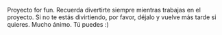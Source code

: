 Proyecto for fun.
Recuerda divertirte siempre mientras trabajas en el proyecto. Si no te estás divirtiendo, por favor, déjalo y vuelve más tarde si quieres.
Mucho ánimo. Tú puedes :)
